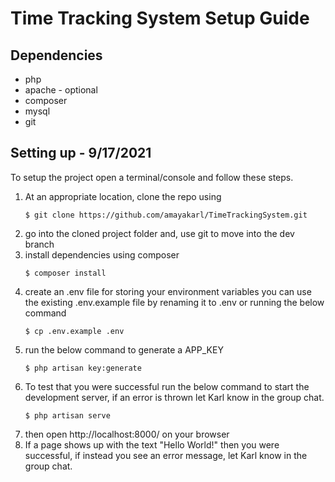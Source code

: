 # Time Tracking System Setup Guide

## Dependencies
- php
- apache - optional
- composer
- mysql
- git

## Setting up - 9/17/2021
To setup the project open a terminal/console and follow these steps.
1. At an appropriate location, clone the repo using 
    ```
   $ git clone https://github.com/amayakarl/TimeTrackingSystem.git 
    ```
2. go into the cloned project folder and, use git to move into the dev branch
3. install dependencies using composer
    ```
    $ composer install
    ```    
4. create an .env file for storing your environment variables you can use the existing .env.example file by renaming it to .env or running the below command
    ```
    $ cp .env.example .env
    ```
5. run the below command to generate a APP_KEY
    ```
    $ php artisan key:generate
    ```
6. To test that you were successful run the below command to start the development server, if an error is thrown let Karl know in the group chat.
    ```
    $ php artisan serve
    ```
7. then open http://localhost:8000/ on your browser
8. If a page shows up with the text "Hello World!" then you were successful, if instead you see an error message, let Karl know in the group chat.